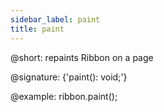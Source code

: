 ```yaml
---
sidebar_label: paint
title: paint
---          
```


@short: repaints Ribbon on a page

@signature: {'paint(): void;'}

@example:
ribbon.paint();
